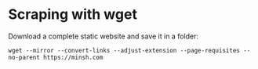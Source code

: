 # Scraping with wget

Download a complete static website and save it in a folder:
```
wget --mirror --convert-links --adjust-extension --page-requisites --no-parent https://minsh.com
```
